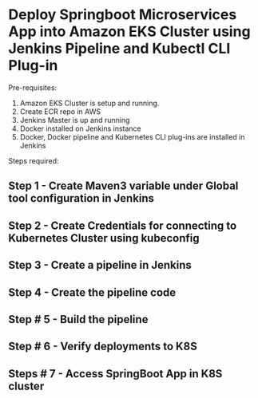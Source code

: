 # Deploy Springboot Microservices App into Amazon EKS Cluster using Jenkins Pipeline and Kubectl CLI Plug-in

Pre-requisites:
1. Amazon EKS Cluster is setup and running.
2. Create ECR repo in AWS
3. Jenkins Master is up and running
4. Docker installed on Jenkins instance 
5. Docker, Docker pipeline and Kubernetes CLI plug-ins are installed in Jenkins

 Steps required:

 Step 1 - Create Maven3 variable under Global tool configuration in Jenkins
 -----------------
 Step 2 - Create Credentials for connecting to Kubernetes Cluster using kubeconfig
 -------------------
Step 3 - Create a pipeline in Jenkins
-------------------
Step 4 - Create the pipeline code 
--------------------
Step # 5 - Build the pipeline
--------------------
Step # 6 - Verify deployments to K8S
---------------------
Steps # 7 - Access SpringBoot App in K8S cluster
-----------------------

